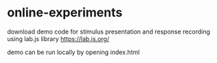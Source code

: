 # online-experiments

download demo code for stimulus presentation and response recording using lab.js library https://lab.js.org/

demo can be run locally by opening index.html
